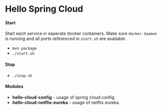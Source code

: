 # Hello Spring Cloud

#### Start
Start each service in seperate docker containers. Make sure `docker daemon` is running and all ports referenced in `start.sh` are available.
- `mvn package`
- `./start.sh`

#### Stop
- `./stop.sh`

#### Modules
- **hello-cloud-config** - usage of spring cloud config
- **hello-cloud-netflix-eureka** - usage of netflix eureka
